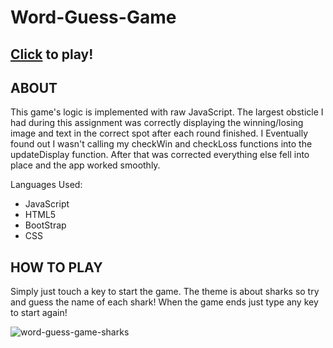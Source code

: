 # Word-Guess-Game

## [Click](https://jmichael96.github.io/Word-Guess-Game/) to play!
## ABOUT
This game's logic is implemented with raw JavaScript. The largest obsticle I had during this assignment was 
correctly displaying the winning/losing image and text in the correct spot after each round finished. I Eventually found out
I wasn't calling my checkWin and checkLoss functions into the updateDisplay function. After that was corrected everything else fell into place and the app worked smoothly.

Languages Used:
- JavaScript 
- HTML5
- BootStrap 
- CSS

## HOW TO PLAY
Simply just touch a key to start the game. The theme is about sharks so try and guess the name of each shark!
When the game ends just type any key to start again!

![word-guess-game-sharks](https://user-images.githubusercontent.com/40511023/48926320-82174880-ee92-11e8-8a4e-4e09d3fc4ca3.PNG)
